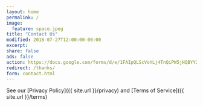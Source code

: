 ```yaml
---
layout: home
permalink: /
image:
  feature: space.jpeg
title: "Contact Us"
modified: 2018-07-27T12:00:00-00:00
excerpt:
share: false
ads: false
action: https://docs.google.com/forms/d/e/1FAIpQLScVoYLj4TnQiPW5jHQBYY2RKVd_9-lfm-yKkKQVv20xfMjjkw/formResponse
redirect: /thanks/
form: contact.html
---
```

See our [Privacy Policy]({{ site.url }}/privacy) and [Terms of Service]({{ site.url }}/terms)